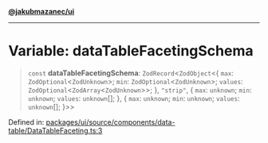 [**@jakubmazanec/ui**](../README.md)

---

# Variable: dataTableFacetingSchema

> `const` **dataTableFacetingSchema**: `ZodRecord`\<`ZodObject`\<\{ `max`:
> `ZodOptional`\<`ZodUnknown`\>; `min`: `ZodOptional`\<`ZodUnknown`\>; `values`:
> `ZodOptional`\<`ZodArray`\<`ZodUnknown`\>\>; \}, `"strip"`, \{ `max`: `unknown`; `min`: `unknown`;
> `values`: `unknown`[]; \}, \{ `max`: `unknown`; `min`: `unknown`; `values`: `unknown`[]; \}\>\>

Defined in:
[packages/ui/source/components/data-table/DataTableFaceting.ts:3](https://github.com/jakubmazanec/tools/blob/f779e75b9ef98389e12e52575295bd1ef364daca/packages/ui/source/components/data-table/DataTableFaceting.ts#L3)
